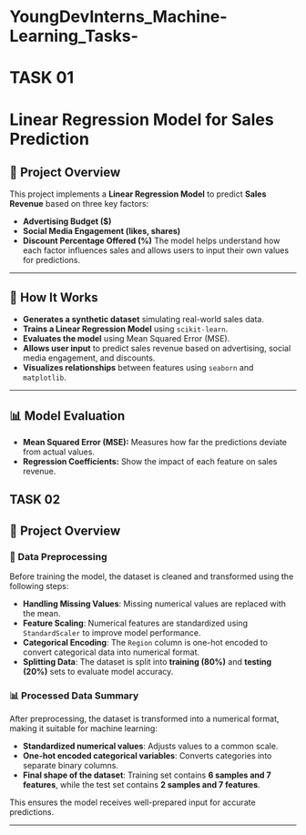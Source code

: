 # YoungDevInterns_Machine-Learning_Tasks-
# TASK 01
# Linear Regression Model for Sales Prediction
## 📌 Project Overview
This project implements a **Linear Regression Model** to predict **Sales Revenue** based on three key factors:
- **Advertising Budget ($)**
- **Social Media Engagement (likes, shares)**
- **Discount Percentage Offered (%)**
The model helps understand how each factor influences sales and allows users to input their own values for predictions.

---
## 🎯 How It Works
- **Generates a synthetic dataset** simulating real-world sales data.
- **Trains a Linear Regression Model** using `scikit-learn`.
- **Evaluates the model** using Mean Squared Error (MSE).
- **Allows user input** to predict sales revenue based on advertising, social media engagement, and discounts.
- **Visualizes relationships** between features using `seaborn` and `matplotlib`.

---

## 📊 Model Evaluation
- **Mean Squared Error (MSE):** Measures how far the predictions deviate from actual values.
- **Regression Coefficients:** Show the impact of each feature on sales revenue.

## TASK 02

## 📌 Project Overview
### 🔄 Data Preprocessing
Before training the model, the dataset is cleaned and transformed using the following steps:
- **Handling Missing Values**: Missing numerical values are replaced with the mean.
- **Feature Scaling**: Numerical features are standardized using `StandardScaler` to improve model performance.
- **Categorical Encoding**: The `Region` column is one-hot encoded to convert categorical data into numerical format.
- **Splitting Data**: The dataset is split into **training (80%)** and **testing (20%)** sets to evaluate model accuracy.

### 📊 Processed Data Summary
After preprocessing, the dataset is transformed into a numerical format, making it suitable for machine learning:
- **Standardized numerical values**: Adjusts values to a common scale.
- **One-hot encoded categorical variables**: Converts categories into separate binary columns.
- **Final shape of the dataset**: Training set contains **6 samples and 7 features**, while the test set contains **2 samples and 7 features**.

This ensures the model receives well-prepared input for accurate predictions.

---



